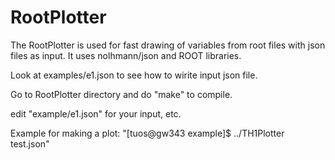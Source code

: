# RootPlotter

The RootPlotter is used for fast drawing of variables from root files with json files as input.
It uses nolhmann/json and ROOT libraries.

Look at examples/e1.json to see how to wirite input json file.

Go to RootPlotter directory and do "make" to compile.

edit "example/e1.json" for your input, etc.

Example for making a plot: "[tuos@gw343 example]$ ../TH1Plotter test.json"


